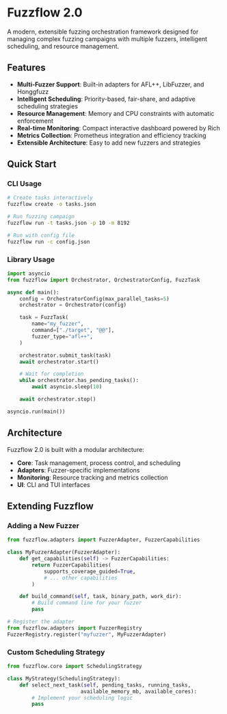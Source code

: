 # Fuzzflow 2.0

A modern, extensible fuzzing orchestration framework designed for managing complex fuzzing campaigns with multiple fuzzers, intelligent scheduling, and resource management.

## Features

- **Multi-Fuzzer Support**: Built-in adapters for AFL++, LibFuzzer, and Honggfuzz
- **Intelligent Scheduling**: Priority-based, fair-share, and adaptive scheduling strategies
- **Resource Management**: Memory and CPU constraints with automatic enforcement
- **Real-time Monitoring**: Compact interactive dashboard powered by Rich
- **Metrics Collection**: Prometheus integration and efficiency tracking
- **Extensible Architecture**: Easy to add new fuzzers and strategies

## Quick Start

### CLI Usage

```bash
# Create tasks interactively
fuzzflow create -o tasks.json

# Run fuzzing campaign
fuzzflow run -t tasks.json -p 10 -m 8192

# Run with config file
fuzzflow run -c config.json
```

### Library Usage

```python
import asyncio
from fuzzflow import Orchestrator, OrchestratorConfig, FuzzTask

async def main():
    config = OrchestratorConfig(max_parallel_tasks=5)
    orchestrator = Orchestrator(config)

    task = FuzzTask(
        name="my_fuzzer",
        command=["./target", "@@"],
        fuzzer_type="afl++",
    )

    orchestrator.submit_task(task)
    await orchestrator.start()

    # Wait for completion
    while orchestrator.has_pending_tasks():
        await asyncio.sleep(10)

    await orchestrator.stop()

asyncio.run(main())
```

## Architecture

Fuzzflow 2.0 is built with a modular architecture:

- **Core**: Task management, process control, and scheduling
- **Adapters**: Fuzzer-specific implementations
- **Monitoring**: Resource tracking and metrics collection
- **UI**: CLI and TUI interfaces

## Extending Fuzzflow

### Adding a New Fuzzer

```python
from fuzzflow.adapters import FuzzerAdapter, FuzzerCapabilities

class MyFuzzerAdapter(FuzzerAdapter):
    def get_capabilities(self) -> FuzzerCapabilities:
        return FuzzerCapabilities(
            supports_coverage_guided=True,
            # ... other capabilities
        )

    def build_command(self, task, binary_path, work_dir):
        # Build command line for your fuzzer
        pass

# Register the adapter
from fuzzflow.adapters import FuzzerRegistry
FuzzerRegistry.register("myfuzzer", MyFuzzerAdapter)
```

### Custom Scheduling Strategy

```python
from fuzzflow.core import SchedulingStrategy

class MyStrategy(SchedulingStrategy):
    def select_next_task(self, pending_tasks, running_tasks, 
                        available_memory_mb, available_cores):
        # Implement your scheduling logic
        pass
```

